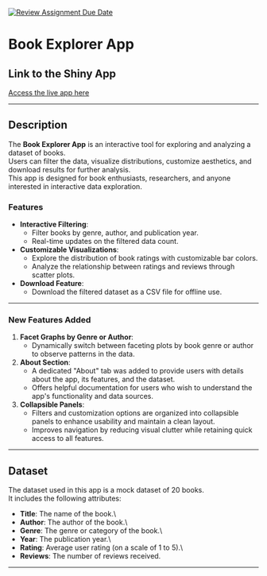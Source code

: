 [![Review Assignment Due Date](https://classroom.github.com/assets/deadline-readme-button-22041afd0340ce965d47ae6ef1cefeee28c7c493a6346c4f15d667ab976d596c.svg)](https://classroom.github.com/a/_WsouPuM)

# **Book Explorer App**

## **Link to the Shiny App**

[Access the live app here](https://henryqian86.shinyapps.io/bookexplorerapp/)

------------------------------------------------------------------------

## **Description**

The **Book Explorer App** is an interactive tool for exploring and analyzing a dataset of books.\
Users can filter the data, visualize distributions, customize aesthetics, and download results for further analysis.\
This app is designed for book enthusiasts, researchers, and anyone interested in interactive data exploration.

### **Features**

-   **Interactive Filtering**:
    -   Filter books by genre, author, and publication year.
    -   Real-time updates on the filtered data count.
-   **Customizable Visualizations**:
    -   Explore the distribution of book ratings with customizable bar colors.
    -   Analyze the relationship between ratings and reviews through scatter plots.
-   **Download Feature**:
    -   Download the filtered dataset as a CSV file for offline use.

------------------------------------------------------------------------

### **New Features Added**

1.  **Facet Graphs by Genre or Author**:
    -   Dynamically switch between faceting plots by book genre or author to observe patterns in the data.
2.  **About Section**:
    -   A dedicated "About" tab was added to provide users with details about the app, its features, and the dataset.
    -   Offers helpful documentation for users who wish to understand the app's functionality and data sources.
3.  **Collapsible Panels**:
    -   Filters and customization options are organized into collapsible panels to enhance usability and maintain a clean layout.
    -   Improves navigation by reducing visual clutter while retaining quick access to all features.

------------------------------------------------------------------------

## **Dataset**

The dataset used in this app is a mock dataset of 20 books.\
It includes the following attributes:

-   **Title**: The name of the book.\
-   **Author**: The author of the book.\
-   **Genre**: The genre or category of the book.\
-   **Year**: The publication year.\
-   **Rating**: Average user rating (on a scale of 1 to 5).\
-   **Reviews**: The number of reviews received.

------------------------------------------------------------------------
